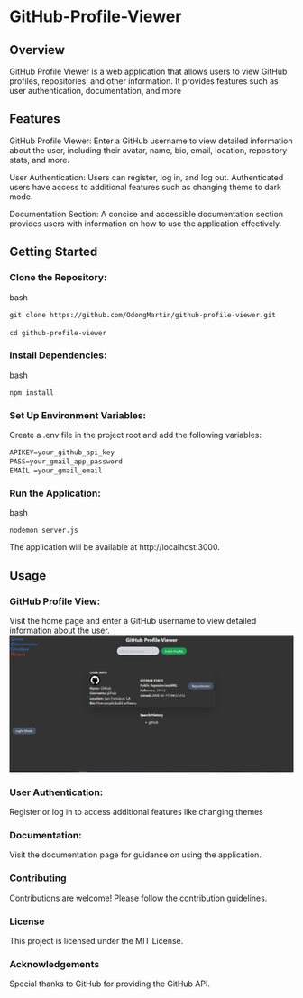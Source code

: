 ﻿# GitHub-Profile-Viewer

## Overview

GitHub Profile Viewer is a web application that allows users to view GitHub profiles, repositories, and other information. It provides features such as user authentication, documentation, and more

## Features
GitHub Profile Viewer: Enter a GitHub username to view detailed information about the user, including their avatar, name, bio, email, location, repository stats, and more.

User Authentication: Users can register, log in, and log out. Authenticated users have access to additional features such as changing theme to dark mode.

Documentation Section: A concise and accessible documentation section provides users with information on how to use the application effectively.

## Getting Started

### Clone the Repository:

bash

    git clone https://github.com/OdongMartin/github-profile-viewer.git
    
    cd github-profile-viewer

### Install Dependencies:

bash
    
    npm install

### Set Up Environment Variables:
Create a .env file in the project root and add the following variables:

    APIKEY=your_github_api_key
    PASS=your_gmail_app_password
    EMAIL =your_gmail_email

### Run the Application:

bash

    nodemon server.js

The application will be available at http://localhost:3000.

## Usage

### GitHub Profile View:
Visit the home page and enter a GitHub username to view detailed information about the user.
![screen shot](public/img/readme-img.png)

### User Authentication:
Register or log in to access additional features like changing themes

### Documentation:
Visit the documentation page for guidance on using the application.

### Contributing
Contributions are welcome! Please follow the contribution guidelines. 

### License
This project is licensed under the MIT License.

### Acknowledgements
Special thanks to GitHub for providing the GitHub API.
